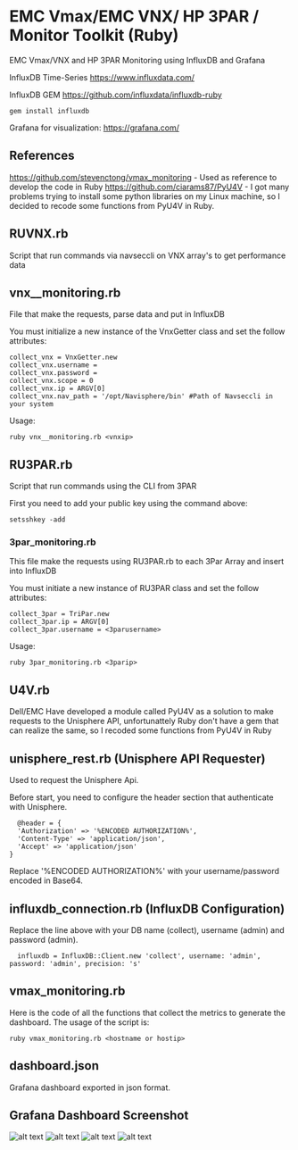 # EMC Vmax/EMC VNX/ HP 3PAR / Monitor Toolkit (Ruby)
EMC Vmax/VNX  and HP 3PAR Monitoring using InfluxDB and Grafana

InfluxDB Time-Series https://www.influxdata.com/

InfluxDB GEM https://github.com/influxdata/influxdb-ruby
```
gem install influxdb
```
Grafana for visualization: https://grafana.com/

## References
https://github.com/stevenctong/vmax_monitoring - Used as reference to develop the code in Ruby 
https://github.com/ciarams87/PyU4V - I got many problems trying to install some python libraries on my Linux machine, so I decided to recode some functions from PyU4V in Ruby.

## RUVNX.rb
  Script that run commands via navseccli on VNX array's to get performance data

## vnx__monitoring.rb
  File that make the requests, parse data and put in InfluxDB
  
  You must initialize a new instance of the VnxGetter class and set the follow attributes:
  ```
  collect_vnx = VnxGetter.new
  collect_vnx.username =
  collect_vnx.password =
  collect_vnx.scope = 0
  collect_vnx.ip = ARGV[0]
  collect_vnx.nav_path = '/opt/Navisphere/bin' #Path of Navseccli in your system
  ```

  Usage:
  ```
  ruby vnx__monitoring.rb <vnxip>
  ```

## RU3PAR.rb
  Script that run commands using the CLI from 3PAR

  First you need to add your public key using the command above:
  ```
  setsshkey -add
  ```

### 3par_monitoring.rb
  This file make the requests using RU3PAR.rb to each 3Par Array and insert into InfluxDB

  You must initiate a new instance of RU3PAR class and set the follow attributes:
  ```
  collect_3par = TriPar.new
  collect_3par.ip = ARGV[0]
  collect_3par.username = <3parusername>
  ```

  Usage:
  ```
  ruby 3par_monitoring.rb <3parip>
  ```

## U4V.rb 
  Dell/EMC Have developed a module called PyU4V as a solution to make requests to the Unisphere API, unfortunattely Ruby don't have a gem that can realize the same, so I recoded some functions from PyU4V in Ruby
  
## unisphere_rest.rb (Unisphere API Requester)
  Used to request the Unisphere Api. 
  
  Before start, you need to configure the header section that authenticate with Unisphere.
  ```
    @header = {
    'Authorization' => '%ENCODED AUTHORIZATION%',
    'Content-Type' => 'application/json',
    'Accept' => 'application/json'
  }
```
  Replace '%ENCODED AUTHORIZATION%' with your username/password encoded in Base64.
  
## influxdb_connection.rb (InfluxDB Configuration)
Replace the line above with  your DB name (collect), username (admin) and password (admin).
```
  influxdb = InfluxDB::Client.new 'collect', username: 'admin', password: 'admin', precision: 's'
```

## vmax_monitoring.rb
Here is the code of all the functions that collect the metrics to generate the dashboard.
The usage of the script is:
```
ruby vmax_monitoring.rb <hostname or hostip>
```

## dashboard.json
Grafana dashboard exported in json format.


## Grafana Dashboard Screenshot 
![alt text](https://raw.githubusercontent.com/FakeCast/vmax_monitor/master/dashboard.PNG)
![alt text](https://raw.githubusercontent.com/FakeCast/vmax_monitor/master/storagegroup.PNG)
![alt text](https://raw.githubusercontent.com/FakeCast/vmax_monitor/master/hostmetric.PNG)
![alt text](https://raw.githubusercontent.com/FakeCast/vmax_monitor/master/end.png)
